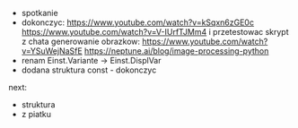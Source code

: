 - spotkanie
- dokonczyc: https://www.youtube.com/watch?v=kSqxn6zGE0c
	https://www.youtube.com/watch?v=V-IUrfTJMm4
	i przetestowac skrypt z chata
	generowanie obrazkow: https://www.youtube.com/watch?v=YSuWejNaSfE
	https://neptune.ai/blog/image-processing-python
- renam Einst.Variante -> Einst.DisplVar
- dodana struktura const - dokonczyc



next:
- struktura
- z piatku
